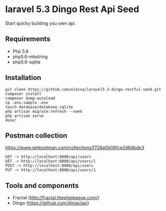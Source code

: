# laravel 5.3 Dingo Rest Api Seed

Start quicky building you own api.

## Requirements

* Php 5.6 
 * php5.6-mbstring
 * php5.6-sqlite

## Installation
``` 
git clone https://github.com/eleiva/laravel5.3-dingo-restful-seed.git
composer install
composer dump-autoload
cp .env.sample .env
touch database/database.sqlite
php artisan migrate:refresh --seed
php artisan serve
done!
```

## Postman collection
https://www.getpostman.com/collections/f728a0b06fce2d6dbde3

```
GET -> http://localhost:8000/api/users
GET -> http://localhost:8000/api/users/1
POST -> http://localhost:8000/api/users
PUT -> http://localhost:8000/api/users/1
```

## Tools and components

* Fractal (http://fractal.thephpleague.com/)
* Dingo (https://github.com/dingo/api)
